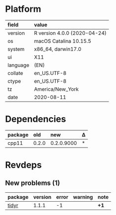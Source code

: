 # Platform

|field    |value                        |
|:--------|:----------------------------|
|version  |R version 4.0.0 (2020-04-24) |
|os       |macOS Catalina 10.15.5       |
|system   |x86_64, darwin17.0           |
|ui       |X11                          |
|language |(EN)                         |
|collate  |en_US.UTF-8                  |
|ctype    |en_US.UTF-8                  |
|tz       |America/New_York             |
|date     |2020-08-11                   |

# Dependencies

|package |old   |new        |Δ  |
|:-------|:-----|:----------|:--|
|cpp11   |0.2.0 |0.2.0.9000 |*  |

# Revdeps

## New problems (1)

|package                    |version |error |warning |note   |
|:--------------------------|:-------|:-----|:-------|:------|
|[tidyr](problems.md#tidyr) |1.1.1   |-1    |        |__+1__ |

